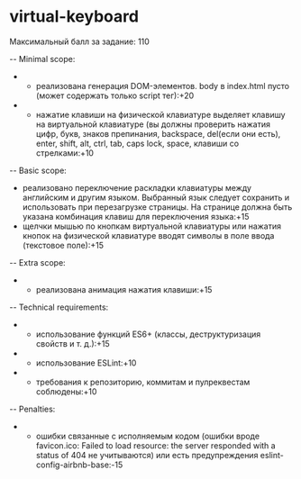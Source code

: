 # virtual-keyboard

Максимальный балл за задание: 110

-- Minimal scope:

- - реализована генерация DOM-элементов. body в index.html пусто (может
    содержать только script тег):+20
- - нажатие клавиши на физической клавиатуре выделяет клавишу на виртуальной
    клавиатуре (вы должны проверить нажатия цифр, букв, знаков препинания,
    backspace, del(если они есть), enter, shift, alt, ctrl, tab, caps lock,
    space, клавиши со стрелками:+10

-- Basic scope:

- реализовано переключение раскладки клавиатуры между английским и другим
  языком. Выбранный язык следует сохранить и использовать при перезагрузке
  страницы. На странице должна быть указана комбинация клавиш для переключения
  языка:+15
- щелчки мышью по кнопкам виртуальной клавиатуры или нажатия кнопок на
  физической клавиатуре вводят символы в поле ввода (текстовое поле):+15

-- Extra scope:

- - реализована анимация нажатия клавиши:+15

-- Technical requirements:

- - использование функций ES6+ (классы, деструктуризация свойств и т. д.):+15
- - использование ESLint:+10
- - требования к репозиторию, коммитам и пулреквестам соблюдены:+10

-- Penalties:

- - ошибки связанные с исполняемым кодом (ошибки вроде favicon.ico: Failed to
    load resource: the server responded with a status of 404 не учитываются) или
    есть предупреждения eslint-config-airbnb-base:-15

